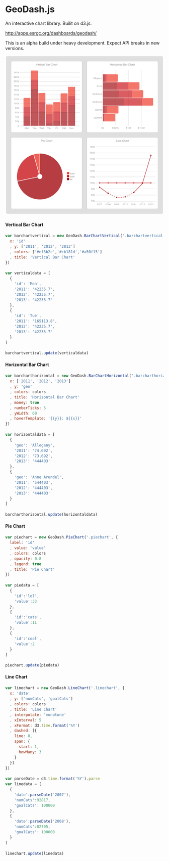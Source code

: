 GeoDash.js
=======

An interactive chart library.
Builit on d3.js.

http://apps.esrgc.org/dashboards/geodash/

This is an alpha build under heavy development. Expect API breaks in new versions.

![Image](test/geodashcharts3.png?raw=true)


#### Vertical Bar Chart
```javascript
var barchartvertical = new GeoDash.BarChartVertical('.barchartvertical', {
  x: 'id'
  , y: ['2011', '2012', '2013']
  , colors: ['#ef3b2c','#cb181d','#a50f15']
  , title: 'Vertical Bar Chart'
})

var verticaldata = [
  {
    'id': 'Mon',
    '2011': '42235.7',
    '2012': '42235.7',
    '2013': '42235.7'
  },
  {
    'id': 'Tue',
    '2011': '165113.8',
    '2012': '42235.7',
    '2013': '42235.7'
  }
]

barchartvertical.update(verticaldata)
```

#### Horizontal Bar Chart
```javascript
var barcharthorizontal = new GeoDash.BarChartHorizontal('.barcharthorizontal', {
  x: ['2011', '2012', '2013']
  , y: 'geo'
  , colors: colors
  , title: 'Horizontal Bar Chart'
  , money: true
  , numberTicks: 5
  , yWidth: 60
  , hoverTemplate: '{{y}}: ${{x}}'
})

var horizontaldata = [
  {
    'geo': 'Allegany',
    '2011': '74,692',
    '2012': '73,692',
    '2013': '444403'
  },
  {
    'geo': 'Anne Arundel',
    '2011': '544403',
    '2012': '444403',
    '2013': '444403'
  }
]

barcharthorizontal.update(horizontaldata)
```

#### Pie Chart
```javascript
var piechart = new GeoDash.PieChart('.piechart', {
  label: 'id'
  , value: 'value'
  , colors: colors
  , opacity: 0.8
  , legend: true
  , title: 'Pie Chart'
})

var piedata = [
  {
    'id':'lol',
    'value':33
  },
  {
    'id':'cats',
    'value':11
  },
  {
    'id':'cool',
    'value':2
  }
]

piechart.update(piedata)
```

#### Line Chart
```javascript
var linechart = new GeoDash.LineChart('.linechart', {
  x: 'date'
  , y: ['numCats', 'goalCats']
  , colors: colors
  , title: 'Line Chart'
  , interpolate: 'monotone'
  , xInterval: 5
  , xFormat: d3.time.format('%Y')
  , dashed: [{
    line: 0,
    span: {
      start: 1,
      howMany: 3
    }
  }]
})

var parseDate = d3.time.format('%Y').parse
var linedata = [
  {
    'date':parseDate('2007'),
    'numCats':92817,
    'goalCats': 100000
  },
  {
    'date':parseDate('2008'),
    'numCats':82705,
    'goalCats': 100000
  }
]

linechart.update(linedata)
```
